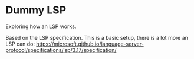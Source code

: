 # Dummy LSP

Exploring how an LSP works.

Based on the LSP specification. This is a basic setup, there is a lot more an LSP can do: https://microsoft.github.io/language-server-protocol/specifications/lsp/3.17/specification/

